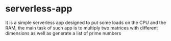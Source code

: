 # serverless-app
It is a simple serverless app designed to put some loads on the CPU and the RAM, the main task of such app is to multiply two matrices with different dimensions as well as generate a list of prime numbers 
